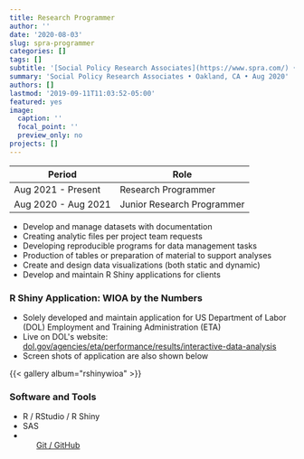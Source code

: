 ```yaml
---
title: Research Programmer
author: ''
date: '2020-08-03'
slug: spra-programmer
categories: []
tags: []
subtitle: '[Social Policy Research Associates](https://www.spra.com/) • Oakland, CA • Aug 2020'
summary: 'Social Policy Research Associates • Oakland, CA • Aug 2020'
authors: []
lastmod: '2019-09-11T11:03:52-05:00'
featured: yes
image:
  caption: ''
  focal_point: ''
  preview_only: no
projects: []
---
```


| Period | Role | 
|------|------| 
|Aug 2021 - Present  | Research Programmer | 
|Aug 2020 - Aug 2021 | Junior Research Programmer |


- Develop and manage datasets with documentation 
- Creating analytic files per project team requests
- Developing reproducible programs for data management tasks
- Production of tables or preparation of material to support analyses
- Create and design data visualizations (both static and dynamic)
- Develop and maintain R Shiny applications for clients  

<!-- - Helping prepare portions of reports and proposals, including both writing and data displays --> 

### R Shiny Application: WIOA by the Numbers 

- Solely developed and maintain application for US Department of Labor (DOL) Employment and Training Administration (ETA) 
- Live on DOL's website: [dol.gov/agencies/eta/performance/results/interactive-data-analysis](https://www.dol.gov/agencies/eta/performance/results/interactive-data-analysis) 
- Screen shots of application are also shown below 


{{< gallery album="rshinywioa" >}} 


### Software and Tools
- R / RStudio / R Shiny 
- SAS
- <ul class="network-icon" aria-hidden="true"><a href="https://github.com/mareichler-spra" SPRA GitHub> Git / GitHub <i class="fab fa-github-square"></i></a>


